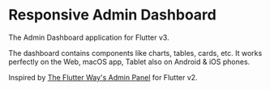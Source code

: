 # Responsive Admin Dashboard

The Admin Dashboard application for Flutter v3.

The dashboard contains components like charts, tables, cards, etc. It works perfectly on the Web, macOS app, Tablet also on Android & iOS phones.

Inspired by [The Flutter Way's Admin Panel](https://www.youtube.com/watch?v=_uOgXpEHNbc) for Flutter v2.
